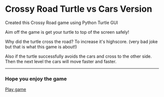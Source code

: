 # Crossy Road Turtle vs Cars Version

Created this Crossy Road game using Python Turtle GUI

Aim off the game is get your turtle to top of the screen safely!

Why did the turtle cross the road? To increase it's highscore. (very bad joke but that is what this game is about!)

Also if the turtle successfully avoids the cars and cross to the other side. Then the next level the cars will move faster and faster.

---

### Hope you enjoy the game

[Play game](https://replit.com/@customhaven/Crossy-Road-Turtle-Vs-Car-Version#main.py)